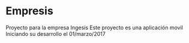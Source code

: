 # Empresis
Proyecto para la empresa Ingesis
Este proyecto es una aplicación movil Iniciando su desarrollo el 01/marzo/2017
